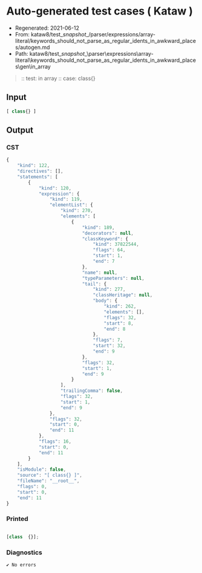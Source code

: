 # Auto-generated test cases ( Kataw )
- Regenerated: 2021-06-12
- From: kataw8/test\__snapshot__/parser/expressions/array-literal/keywords_should_not_parse_as_regular_idents_in_awkward_places/autogen.md
- Path: kataw8/test\__snapshot__\parser\expressions\array-literal\keywords_should_not_parse_as_regular_idents_in_awkward_places\gen\in_array
> :: test: in array
> :: case: class{}
## Input

`````js
[ class{} ]
`````
## Output

### CST

```javascript
{
    "kind": 122,
    "directives": [],
    "statements": [
        {
            "kind": 120,
            "expression": {
                "kind": 119,
                "elementList": {
                    "kind": 270,
                    "elements": [
                        {
                            "kind": 189,
                            "decorators": null,
                            "classKeyword": {
                                "kind": 37822544,
                                "flags": 64,
                                "start": 1,
                                "end": 7
                            },
                            "name": null,
                            "typeParameters": null,
                            "tail": {
                                "kind": 277,
                                "classHeritage": null,
                                "body": {
                                    "kind": 262,
                                    "elements": [],
                                    "flags": 32,
                                    "start": 8,
                                    "end": 8
                                },
                                "flags": 7,
                                "start": 32,
                                "end": 9
                            },
                            "flags": 32,
                            "start": 1,
                            "end": 9
                        }
                    ],
                    "trailingComma": false,
                    "flags": 32,
                    "start": 1,
                    "end": 9
                },
                "flags": 32,
                "start": 0,
                "end": 11
            },
            "flags": 16,
            "start": 0,
            "end": 11
        }
    ],
    "isModule": false,
    "source": "[ class{} ]",
    "fileName": "__root__",
    "flags": 0,
    "start": 0,
    "end": 11
}
```

### Printed

```javascript

[class  {}];
```

### Diagnostics

```javascript
✔ No errors
```

